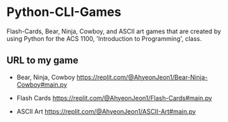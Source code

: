 # Python-CLI-Games
Flash-Cards, Bear, Ninja, Cowboy, and ASCII art games that are created by using Python for the ACS 1100, 'Introduction to Programming', class.


## URL to my game
- Bear, Ninja, Cowboy
https://replit.com/@AhyeonJeon1/Bear-Ninja-Cowboy#main.py

- Flash Cards
https://replit.com/@AhyeonJeon1/Flash-Cards#main.py

- ASCII Art
https://replit.com/@AhyeonJeon1/ASCII-Art#main.py
